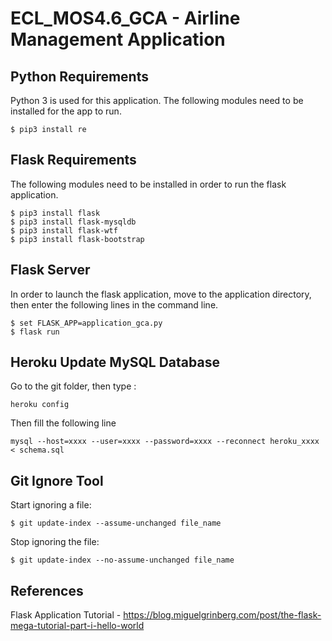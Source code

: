 # ECL_MOS4.6_GCA - Airline Management Application

## Python Requirements

Python 3 is used for this application. The following modules need to be installed for the app to run.
```
$ pip3 install re
```

## Flask Requirements

The following modules need to be installed in order to run the flask application.
```
$ pip3 install flask
$ pip3 install flask-mysqldb
$ pip3 install flask-wtf
$ pip3 install flask-bootstrap
```

## Flask Server

In order to launch the flask application, move to the application directory, then enter the following lines in the command line.

```
$ set FLASK_APP=application_gca.py
$ flask run
```

## Heroku Update MySQL Database

Go to the git folder, then type :
```
heroku config
```
Then fill the following line

```
mysql --host=xxxx --user=xxxx --password=xxxx --reconnect heroku_xxxx < schema.sql
```

## Git Ignore Tool

Start ignoring a file: 
```
$ git update-index --assume-unchanged file_name
```
Stop ignoring the file:
```
$ git update-index --no-assume-unchanged file_name
```

## References

Flask Application Tutorial - https://blog.miguelgrinberg.com/post/the-flask-mega-tutorial-part-i-hello-world

